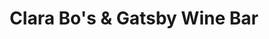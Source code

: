 ---
title: "Clara Bo's & Gatsby Wine Bar"
url: /beloit/clara-bos-and-gatsby-wine-bar/
shop: wine
---